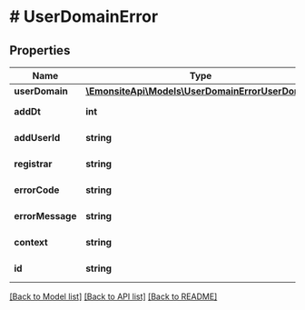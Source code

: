 # # UserDomainError

## Properties

Name | Type | Description | Notes
------------ | ------------- | ------------- | -------------
**userDomain** | [**\EmonsiteApi\Models\UserDomainErrorUserDomain**](UserDomainErrorUserDomain.md) |  | [optional]
**addDt** | **int** |  | [optional] [readonly]
**addUserId** | **string** |  | [optional] [readonly]
**registrar** | **string** |  | [optional] [readonly]
**errorCode** | **string** |  | [optional] [readonly]
**errorMessage** | **string** |  | [optional] [readonly]
**context** | **string** |  | [optional] [readonly]
**id** | **string** |  | [optional] [readonly]

[[Back to Model list]](../../README.md#models) [[Back to API list]](../../README.md#endpoints) [[Back to README]](../../README.md)
